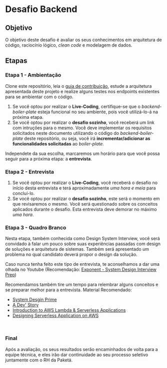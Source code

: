 # Desafio Backend

## Objetivo
O objetivo deste desafio é avaliar os seus conhecimentos em arquitetura de código, raciocínio lógico, *clean code* e modelagem de dados.

## Etapas

### Etapa 1 - Ambientação

Clone este repositório, leia o [guia de contribuição](./contributing.md), estude a arquitetura apresentada deste projeto e realize alguns testes nos endpoints existentes para se ambientar com o código.

1. Se você optou por realizar o **Live-Coding**, certifique-se que o *backend-boiler-plate* esteja funcional no seu ambiente, pois você utilizá-lo-á na próxima etapa.
2. Se você optou por realizar o **desafio sozinho**, você receberá um link com intruções para o mesmo. Você deve implementar os requisitos solicitados neste documento utilizando o código do *backend-boiler-plate* deste repositório, ou seja, você irá **incrementar/adicionar as funcionalidades solicitadas** ao *boiler-plate*.

Independete da sua escolha, marcaremos um horário para que você possa seguir para a próxima etapa: a **entrevista**.

### Etapa 2 - Entrevista

1. Se você optou por realizar o **Live-Coding**, você receberá o desafio no início desta entrevista e terá aproximadamente *uma hora e meia* para concluí-lo.
2. Se você optou por realizar o **desafio sozinho**, este será o momento em que revisaremos o mesmo. Você será questionado sobre os conceitos aplicados durante o desafio. Esta entrevista deve demorar no máximo *uma hora*.

### Etapa 3 - Quadro Branco

Nesta etapa, também conhecida como Design System Interview, você será convidado à falar um pouco sobre suas experiências passadas com design de soluções e arquitetura de sistemas. Também será apresentado um problema no qual candidato deverá propor o design da solução.

Caso nunca tenha feito este tipo de entrevista, te aconselhamos a dar uma olhada no Youtube (Recomendação: [Exponent - System Design Interview Prep](https://www.youtube.com/channel/UCjm_qVkCPjOVDz9BWjNqO9A))

Recomendamos também tire um tempo para relembrar alguns conceitos e se preparar melhor para a entrevista.
Material Recomendado: 
- [System Desgin Prime](https://github.com/donnemartin/system-design-primer)
- [A Dev' Story](https://www.youtube.com/channel/UCGjZSsyZY1hce8SsGV1_IHg)
- [Introduction to AWS Lambda & Serverless Applications](https://www.youtube.com/watch?v=EBSdyoO3goc)
- [Designing Serverless Application on AWS](https://www.youtube.com/watch?v=s7nXSGleGwY)

​
### Final
Após a avaliação, os seus resultados serão encaminhados de volta para a equipe técnica, e eles irão dar continuidade ao seu processo seletivo juntamente com o RH da Paketá.
